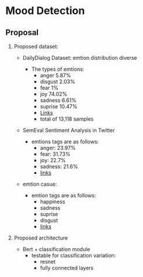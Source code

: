 # Mood Detection 

## Proposal

1. Proposed dataset: 
   - DailyDialog Dataset: emtion distribution diverse
     - The types of emtions:
       - anger 5.87%
       - disgust 2.03%
       - fear 1%
       - joy 74.02%
       - sadness 6.61%
       - suprise 10.47%
       - [Links](https://www.aclweb.org/anthology/I17-1099.pdf)
       - total of 13,118 samples

   - SemEval Sentiment Analysis in Twitter
     - emtions tags are as follows:
       - anger: 23.97%
       - fear: 31.73%
       - joy: 22.7%
       - sadness: 21.6%
       - [links](http://saifmohammad.com/WebPages/TweetEmotionIntensity-dataviz.html)
   - emtion casue:
     - emtion tags are as follows:
       - happiness
       - sadness
       - suprise
       - disgust
       - [links](https://www.site.uottawa.ca/~diana/publications/90420152.pdf)

2. Proposed architecture
   - Bert + classification module
     - testable for classification variation:
       - resnet
       - fully connected layers
